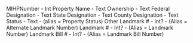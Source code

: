 MIHPNumber - Int
Property Name - Text
Ownership - Text
Federal Designation - Text
State Designation - Text
County Designation - Text
Status - Text - (alias = Property Status)
Other Landmark # - Int? - (Alias = Alternate Landmark Number)
Landmark # - Int? - (Alias = Landmark Number)
Landmark Bill # -  Int? - (Alias = Landmark Bill Number)